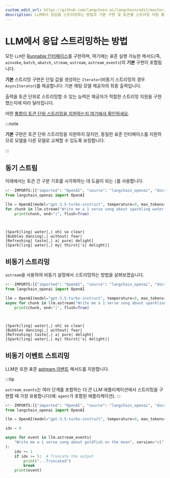```yaml
---
custom_edit_url: https://github.com/langchain-ai/langchain/edit/master/docs/docs/how_to/streaming_llm.ipynb
description: LLM에서 응답을 스트리밍하는 방법과 기본 구현 및 토큰별 스트리밍 지원 통합에 대한 설명을 제공합니다.
---
```


# LLM에서 응답 스트리밍하는 방법

모든 `LLM`은 [Runnable 인터페이스](https://api.python.langchain.com/en/latest/runnables/langchain_core.runnables.base.Runnable.html#langchain_core.runnables.base.Runnable)를 구현하며, 여기에는 표준 실행 가능한 메서드(즉, `ainvoke`, `batch`, `abatch`, `stream`, `astream`, `astream_events`)의 **기본** 구현이 포함됩니다.

**기본** 스트리밍 구현은 단일 값을 생성하는 `Iterator`(비동기 스트리밍의 경우 `AsyncIterator`)를 제공합니다: 기본 채팅 모델 제공자의 최종 출력입니다.

출력을 토큰 단위로 스트리밍할 수 있는 능력은 제공자가 적절한 스트리밍 지원을 구현했는지에 따라 달라집니다.

어떤 [통합이 토큰 단위 스트리밍을 지원하는지 여기에서 확인하세요](/docs/integrations/llms/).

:::note

**기본** 구현은 토큰 단위 스트리밍을 지원하지 않지만, 동일한 표준 인터페이스를 지원하므로 모델을 다른 모델로 교체할 수 있도록 보장합니다.

:::

## 동기 스트림

아래에서는 토큰 간 구분 기호를 시각화하는 데 도움이 되는 `|`를 사용합니다.

```python
<!--IMPORTS:[{"imported": "OpenAI", "source": "langchain_openai", "docs": "https://api.python.langchain.com/en/latest/llms/langchain_openai.llms.base.OpenAI.html", "title": "How to stream responses from an LLM"}]-->
from langchain_openai import OpenAI

llm = OpenAI(model="gpt-3.5-turbo-instruct", temperature=0, max_tokens=512)
for chunk in llm.stream("Write me a 1 verse song about sparkling water."):
    print(chunk, end="|", flush=True)
```

```output


|Spark|ling| water|,| oh| so clear|
|Bubbles dancing|,| without| fear|
|Refreshing| taste|,| a| pure| delight|
|Spark|ling| water|,| my| thirst|'s| delight||
```

## 비동기 스트리밍

`astream`을 사용하여 비동기 설정에서 스트리밍하는 방법을 살펴보겠습니다.

```python
<!--IMPORTS:[{"imported": "OpenAI", "source": "langchain_openai", "docs": "https://api.python.langchain.com/en/latest/llms/langchain_openai.llms.base.OpenAI.html", "title": "How to stream responses from an LLM"}]-->
from langchain_openai import OpenAI

llm = OpenAI(model="gpt-3.5-turbo-instruct", temperature=0, max_tokens=512)
async for chunk in llm.astream("Write me a 1 verse song about sparkling water."):
    print(chunk, end="|", flush=True)
```

```output


|Spark|ling| water|,| oh| so clear|
|Bubbles dancing|,| without| fear|
|Refreshing| taste|,| a| pure| delight|
|Spark|ling| water|,| my| thirst|'s| delight||
```

## 비동기 이벤트 스트리밍

LLM은 또한 표준 [astream 이벤트](https://api.python.langchain.com/en/latest/runnables/langchain_core.runnables.base.Runnable.html#langchain_core.runnables.base.Runnable.astream_events) 메서드를 지원합니다.

:::tip

`astream_events`는 여러 단계를 포함하는 더 큰 LLM 애플리케이션에서 스트리밍을 구현할 때 가장 유용합니다(예: `agent`가 포함된 애플리케이션).
:::

```python
<!--IMPORTS:[{"imported": "OpenAI", "source": "langchain_openai", "docs": "https://api.python.langchain.com/en/latest/llms/langchain_openai.llms.base.OpenAI.html", "title": "How to stream responses from an LLM"}]-->
from langchain_openai import OpenAI

llm = OpenAI(model="gpt-3.5-turbo-instruct", temperature=0, max_tokens=512)

idx = 0

async for event in llm.astream_events(
    "Write me a 1 verse song about goldfish on the moon", version="v1"
):
    idx += 1
    if idx >= 5:  # Truncate the output
        print("...Truncated")
        break
    print(event)
```